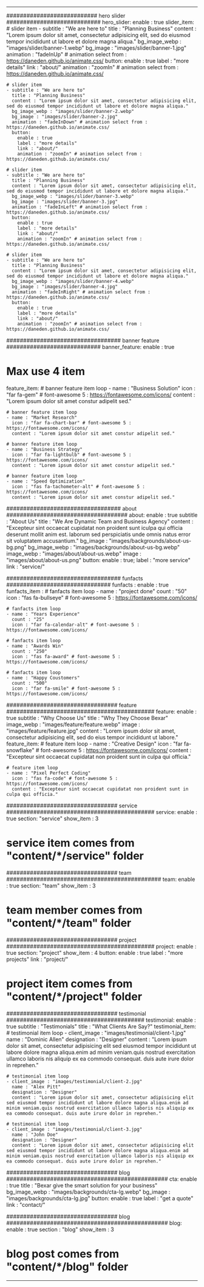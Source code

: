 ---

########################### hero slider ############################
hero_slider:
  enable : true
  slider_item:
    # slider item
    - subtitle : "We are here to"
      title : "Planning Business"
      content : "Lorem ipsum dolor sit amet, consectetur adipisicing elit, sed do eiusmod tempor incididunt ut labore et dolore magna aliqua."
      bg_image_webp : "images/slider/banner-1.webp"
      bg_image : "images/slider/banner-1.jpg"
      animation : "fadeInUp" # animation select from : https://daneden.github.io/animate.css/
      button:
        enable : true
        label : "more details"
        link : "about/"
        animation : "zoomIn" # animation select from : https://daneden.github.io/animate.css/
        
    # slider item
    - subtitle : "We are here to"
      title : "Planning Business"
      content : "Lorem ipsum dolor sit amet, consectetur adipisicing elit, sed do eiusmod tempor incididunt ut labore et dolore magna aliqua."
      bg_image_webp : "images/slider/banner-2.webp"
      bg_image : "images/slider/banner-2.jpg"
      animation : "fadeInDown" # animation select from : https://daneden.github.io/animate.css/
      button:
        enable : true
        label : "more details"
        link : "about/"
        animation : "zoomIn" # animation select from : https://daneden.github.io/animate.css/
        
    # slider item
    - subtitle : "We are here to"
      title : "Planning Business"
      content : "Lorem ipsum dolor sit amet, consectetur adipisicing elit, sed do eiusmod tempor incididunt ut labore et dolore magna aliqua."
      bg_image_webp : "images/slider/banner-3.webp"
      bg_image : "images/slider/banner-3.jpg"
      animation : "fadeInLeft" # animation select from : https://daneden.github.io/animate.css/
      button:
        enable : true
        label : "more details"
        link : "about/"
        animation : "zoomIn" # animation select from : https://daneden.github.io/animate.css/
        
    # slider item
    - subtitle : "We are here to"
      title : "Planning Business"
      content : "Lorem ipsum dolor sit amet, consectetur adipisicing elit, sed do eiusmod tempor incididunt ut labore et dolore magna aliqua."
      bg_image_webp : "images/slider/banner-4.webp"
      bg_image : "images/slider/banner-4.jpg"
      animation : "fadeInRight" # animation select from : https://daneden.github.io/animate.css/
      button:
        enable : true
        label : "more details"
        link : "about/"
        animation : "zoomIn" # animation select from : https://daneden.github.io/animate.css/

################################## banner feature ############################
banner_feature:
  enable : true
  # Max use 4 item
  feature_item:
    # banner feature item loop
    - name : "Business Solution"
      icon : "far fa-gem" # font-awesome 5 : https://fontawesome.com/icons/
      content : "Lorem ipsum dolor sit amet constur adipelit sed."
      
    # banner feature item loop
    - name : "Market Research"
      icon : "far fa-chart-bar" # font-awesome 5 : https://fontawesome.com/icons/
      content : "Lorem ipsum dolor sit amet constur adipelit sed."
      
    # banner feature item loop
    - name : "Business Strategy"
      icon : "far fa-lightbulb" # font-awesome 5 : https://fontawesome.com/icons/
      content : "Lorem ipsum dolor sit amet constur adipelit sed."
      
    # banner feature item loop
    - name : "Speed Optimization"
      icon : "fas fa-tachometer-alt" # font-awesome 5 : https://fontawesome.com/icons/
      content : "Lorem ipsum dolor sit amet constur adipelit sed."


################################## about ####################################
about:
  enable : true
  subtitle : "About Us"
  title : "We Are Dynamic Team and Business Agency"
  content : "Excepteur sint occaecat cupidatat non proident sunt iculpa qui officia deserunt mollit anim est. laborum sed perspiciatis unde omnis natus error sit voluptatem accusantium."
  bg_image : "images/backgrounds/about-us-bg.png"
  bg_image_webp : "images/backgrounds/about-us-bg.webp"
  image_webp : "images/about/about-us.webp"
  image : "images/about/about-us.png"
  button:
    enable : true;
    label : "more service"
    link : "service/"

################################## funfacts ###############################
funfacts :
  enable : true
  funfacts_item :
    # fanfacts item loop
    - name : "project done"
      count : "50"
      icon : "fas fa-bullseye" # font-awesome 5 : https://fontawesome.com/icons/
      
    # fanfacts item loop
    - name : "Years Experience"
      count : "25"
      icon : "far fa-calendar-alt" # font-awesome 5 : https://fontawesome.com/icons/
      
    # fanfacts item loop
    - name : "Awards Win"
      count : "250"
      icon : "fas fa-award" # font-awesome 5 : https://fontawesome.com/icons/
      
    # fanfacts item loop
    - name : "Happy Coustomers"
      count : "500"
      icon : "far fa-smile" # font-awesome 5 : https://fontawesome.com/icons/


################################# feature ############################################
feature:
  enable : true
  subtitle : "Why Choose Us"
  title : "Why They Choose Bexar"
  image_webp : "images/feature/feature.webp"
  image : "images/feature/feature.jpg"
  content : "Lorem ipsum dolor sit amet, consectetur adipisicing elit, sed do eius tempor incididunt ut labore."
  feature_item:
    # feature item loop
    - name : "Creative Design"
      icon : "far fa-snowflake" # font-awesome 5 : https://fontawesome.com/icons/
      content : "Excepteur sint occaecat cupidatat non proident sunt in culpa qui officia."
      
    # feature item loop
    - name : "Pixel Perfect Coding"
      icon : "fas fa-code" # font-awesome 5 : https://fontawesome.com/icons/
      content : "Excepteur sint occaecat cupidatat non proident sunt in culpa qui officia."

################################# service ############################################
service:
  enable : true
  section: "service"
  show_item : 3
  # service item comes from "content/*/service" folder

################################# team ##############################################
team:
  enable : true
  section: "team"
  show_item : 3
  # team member comes from "content/*/team" folder

################################# project ############################################
project:
  enable : true
  section: "project"
  show_item : 4
  button:
    enable : true
    label : "more projects"
    link : "project/"
  # project item comes from "content/*/project" folder

################################# testimonial #########################################
testimonial:
  enable : true
  subtitle : "Testimonials"
  title : "What Clients Are Say?"
  testimonial_item:
    # testimonial item loop
    - client_image : "images/testimonial/client-1.jpg"
      name : "Dominic Allen"
      designation : "Designer"
      content : "Lorem ipsum dolor sit amet, consectetur adipisicing elit sed eiusmod tempor incididunt ut labore dolore magna aliqua.enim ad minim veniam.quis nostrud exercitation ullamco laboris nis aliquip ex ea commodo consequat. duis aute irure dolor in reprehen."
      
    # testimonial item loop
    - client_image : "images/testimonial/client-2.jpg"
      name : "Alex Pitt"
      designation : "Designer"
      content : "Lorem ipsum dolor sit amet, consectetur adipisicing elit sed eiusmod tempor incididunt ut labore dolore magna aliqua.enim ad minim veniam.quis nostrud exercitation ullamco laboris nis aliquip ex ea commodo consequat. duis aute irure dolor in reprehen."

    # testimonial item loop
    - client_image : "images/testimonial/client-3.jpg"
      name : "John Doe"
      designation : "Designer"
      content : "Lorem ipsum dolor sit amet, consectetur adipisicing elit sed eiusmod tempor incididunt ut labore dolore magna aliqua.enim ad minim veniam.quis nostrud exercitation ullamco laboris nis aliquip ex ea commodo consequat. duis aute irure dolor in reprehen."


################################# blog ################################################
cta:
  enable : true
  title : "Bexar give the smart solution for your business"
  bg_image_webp : "images/backgrounds/cta-lg.webp"
  bg_image : "images/backgrounds/cta-lg.jpg"
  button:
    enable : true
    label : "get a quote"
    link : "contact/"

################################# blog ################################################
blog:
  enable : true
  section : "blog"
  show_item : 3
  # blog post comes from "content/*/blog" folder

---